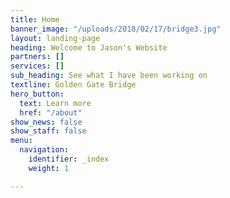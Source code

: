```yaml
---
title: Home
banner_image: "/uploads/2018/02/17/bridge3.jpg"
layout: landing-page
heading: Welcome to Jason's Website
partners: []
services: []
sub_heading: See what I have been working on
textline: Golden Gate Bridge
hero_button:
  text: Learn more
  href: "/about"
show_news: false
show_staff: false
menu:
  navigation:
    identifier: _index
    weight: 1

---
```

